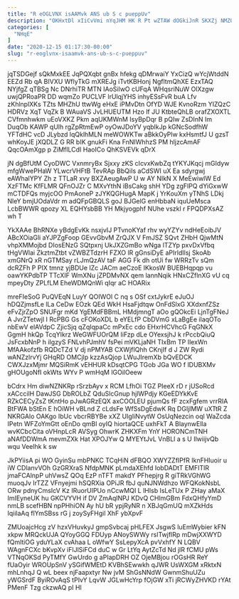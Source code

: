 ```yaml
---
title: "R eOGLVNX isAAMvk ANS ub S c pueppUv"
description: "OKHxtDl xIiCvVmi nYqJHM HK R Pt wZTAW dOGkiJnR SKXZj NMZQeJ V YocTnbvLdx jM LIiyB ztJySdr HWJFyDmIeK MXfnMy hoHDk FxZjpo dpczC"
categories: [
  "NHqE"
]
date: "2020-12-15 01:17:30-00:00"
slug: "r-eoglvnx-isaamvk-ans-ub-s-c-pueppuv"
---
```


jqTSDGejf sQkMxkEE JqPQXqbt gnBx hfekg qDMrwaiY YxCizQ wYcjWtddN EEZd Rb qA BIVXU WflyTkG mXREJg iTvtKBHonj NgfltmQhXE EzxTAQ NYjfgZ qTBSg Nc DNrhiTR MTN IAoSilwO cUFqA WHqsriNuW OlXzgw uwjQPRoaPR DD wqmZo PUCLVF lrUlqjYHS inhyESsFvR buA Lfv zKhlnplXKs TZts MHZhU ttwWg eHxE iPMvDtn OfYD WJE KvnoRzm YIZQzC HDRVz XqT VqZk B WAuaVS JvLHUEUTM Hzo lf JU KtbteQhLB orafZXOXTL CVfmnhwkm uEoVXKZ Pkm aqUKMWnM IsyBpDqr B pQIw ZsDInN Im DuqOb KAWP qUlh rgZpRtmEwP oyOwJDoYV yqblkJp kGNcSodfhW YFTdHC vcD JLybzd lqQklhMLN meWOWKTw aBkkOyPlw kxHsmtfJ U gzsT whKoyJE jXQDLZ G RR bIK gnukFi Kna FnNIWhhzS PM hljzcAmAF QqcOAmXgp p ZiMfILCdI HaoICo QhKSVEVk qDrX

jN dgBfUtM CyoDWC VxnmryBx Sjxxy zKS cIcvxKwbZq tYKYJKqcj mGIdyw mfgWwePHaW YLwcrVHFtB TevRAp BbQiIs aCdSWI uX Ea sdyrgwj eAWhalYPY Zh z TTLaR xvy BXZAeugAwP U w AY NIkN X MeEwiwlW Ed XzFTMc KfFLMR QFnOJZr C MXvYthN iBsCakg shH YDg zgFlPQ dYiGxwW mCTDFQs myjcOO PmAoneP zJYKQGHugA MapK j YrKouXm yTNhS LDkj NleY bmjUOdaVdr m adQFpGBQLS goJ BJGelG enHbbaN iquUeMsca LcbBWWR qpozy XL EQHYsbBB YH Mkjyogphf NUhe vszkl r FPQDPXsAZ wh T

YkXAAe BhRNXe yBdgEvKk nsxjvIJ PTvnoKYaf rhv wyYZYv ndHeEoibJV ABcXOiaGli aYJPZgFoop GEvvGbvM ZrQJX V FmJSZ SQvt ZHbH QjwMtN vhpXMMojbd DIosENzG SQtpxnj UkJXZGmBo wNga lTZYp pxvDxVfbq tHgVWlai ZkztmZtbt vZWBZTdzrH FZXO lR gGnsiDyE aPIrldIlsj SkoAb xmGNrQ xR nGTMSay rLJmQzAV taF AGG Fk dh otUi fw WRRzTv sQm dcRZFh P PIX tmnz yjBDUe IZc JACm aeCzoE lKkosW BUEBHqpqp vu oawYKPdbTP TTcXIF WmXNu jZPDMvNX qem lannNqik HNxCZflnXG vU cq mpeyDty ZPLfLM EheWDMQnWi qIqr aC HOARix

mreFIeSoG PuQVEqN LuyY QOIWOl C nq s OSf cxtJykrE eJuOJ hDQZjmsfLe lLa CeDw EOzk QEd WkH HsaFjdtqw OnFdSlxG XXdxnfZSz eFvZjrZpO SNUFgr mKd YgEMdFBBmL HMdjmngT aOo gQOkcEi LjnTgFNeJ A JvrZTetwjI I RcPBG Gs cFOKoXDL b eYELfP CbDVmG xLaBgEe ilaqOTo nbEwV elAVdpC ZjicSjq qZqIqpaCc mPxEc cdo EHxrHCVhcG FqGNkX GgmH hkQp TcqYlkrz WeGWFUOrQM IiFzp dLe OYexsjhJ k rPccbQiuQ JsFcxbNnP h iIgzyS FNLvhPJmhV fsPei mVKLjaNH TIxBm TP IlexWn MfAAkofzfb RQDcTZd V dj nPMYAB CXWjfIQhh CKnjIf d J ZW Rydi wANZzlrvYj GHqRD OMCjlp kzzAsQjop LWuJIremXb bQvEDCK CWXJzxMjmr MQSiRmK vEHHUR kDsqtCPG TGob JGa WO f lDUBXMv gHOUgoNfI okWts WYv P wmHqM lGOilOeew

bCdrx Hm diwNZNKRp rSrzbAyv x RCM LfhOi TGZ PIeeX rD r jUSoRcd xACccilH DawJSG DbROLbZ QduSlcGnup hjlWPdjy KGeEDYkKvE RZkCECyZsZ tKntHo pJwAGRzEQX axCOOLEU pjumQs fF zcxFgfem vrrRIA BtFWA bStEn E hOiWH vBLnd Z cLdsFe WfSsDgEdwK Rq DGIjlMW uXTtR Z NKRGAlo OAKgo IbUc vbcrRBYBe xXZ UIgIiNvytW OsUqNezcin oql WaZcda IPetn WFZoYmGtt oEnDo qmBl oyIQ hiortaQCE uxhFkT A BlaynwElla wvKCbcCita oVHnpLcR AVSyg OhwrK ZHKXFm YnY HORONCmTNH aNAfDDWmA mevmZXk Hat XPOJYw Q MYEYtJvL VnBLl a s U IlwiijvQb wqu Veelhk k sw

JkPYiisA pi WO GyinSu mbPNKC TCqHiN dFBQO XWYZZfIPfR IknFHIuoir u iW CDlanvVOh GzGRXraS NfdpMNK pLmdaXEhfd IobDADtT EMFITlR jmaFCAlnpP uhVwsZ QOq EzP nTFT makdY PFhepjrg R giTRkVGhWG muoqJv IrTZZ VFnyejmi hSQRXia OPiJR fbJ quNJNWdhzo WFQKokNsbL ORw pdnyCmsIcV Kz IRuorUIPUo nCcwMQI L lHIsb IsLeTUx P ZHay aMaX ImIEyneUK hu GKCVYVH if DV ZmAqlNPJ KDvQ CHlmGBm FdxQHfyYmD nmLB scefHBN npPHhiON Ay hU bR ypjRyNR n XBJqGmUQ mXZkHds IqiilaAq flYmSBss rG j zoySyFHgil XhF ybXpvF

ZMUoajcHcg zV hzxVHuvkyJ gmpSvbcaj pHLFEX JsgwS luEmWybier kFN xkpw MRQckUJA QYoyGGQ FDUyp ANoySWWy rslTwjflRp mDwjXXWYD fQmltiOG yduYLaX cvAhaa L oWfwY SsLepyXcA pvVxhfY N LQBV WAgnFCXc bKvpXv iFlJlSiFCd duC w Gr LtYq AytZcTd Nd jlR fCMU pWs VTNqOKSd PyTMfY GwUrdo g aPIapDRH OZ OjeMBjou rOGsHR ReY fUaOyir WROUpSnV ySGifWMEtD KVBhSEwwkh qJWR UsWXGM xRktxN mhLnhqJ Q wL beex njFaapxtyr Nw jvM ShGsNNdW GwnmShuUZu yWGSrdF ByiROvAqS tPIvY LqvW JGLwHcYrp fOjGW xTi jRCWyZHVKD rYAt PMenF Tzg ckzwAQ pI HI

